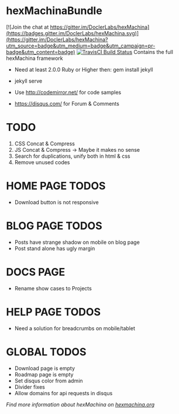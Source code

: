 # hexMachinaBundle

[![Join the chat at https://gitter.im/DoclerLabs/hexMachina](https://badges.gitter.im/DoclerLabs/hexMachina.svg)](https://gitter.im/DoclerLabs/hexMachina?utm_source=badge&utm_medium=badge&utm_campaign=pr-badge&utm_content=badge)
[![TravisCI Build Status](https://travis-ci.org/DoclerLabs/hexMachina.svg?branch=master)](https://travis-ci.org/DoclerLabs/hexMachina) Contains the full hexMachina framework

* Need at least 2.0.0 Ruby or Higher then: gem install jekyll
* jekyll serve

* Use http://codemirror.net/ for code samples
* https://disqus.com/ for Forum & Comments

# TODO

1. CSS Concat & Compress
2. JS Concat & Compress -> Maybe it makes no sense
3. Search for duplications, unify both in html & css
4. Remove unused codes

# HOME PAGE TODOS

* Download button is not responsive

# BLOG PAGE TODOS

* Posts have strange shadow on mobile on blog page
* Post stand alone has ugly margin

# DOCS PAGE

* Rename show cases to Projects

# HELP PAGE TODOS

* Need a solution for breadcrumbs on mobile/tablet

# GLOBAL TODOS

* Download page is empty
* Roadmap page is empty
* Set disqus color from admin
* Divider fixes
* Allow domains for api requests in disqus

*Find more information about hexMachina on [hexmachina.org](http://hexmachina.org/)*
